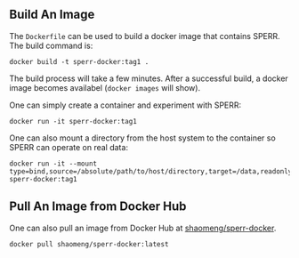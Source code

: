 ## Build An Image

The `Dockerfile` can be used to build a docker image that contains SPERR. The build command is:
```
docker build -t sperr-docker:tag1 .
```

The build process will take a few minutes. After a successful build, a docker image becomes
availabel (`docker images` will show).

One can simply create a container and experiment with SPERR:
```
docker run -it sperr-docker:tag1
```
One can also mount a directory from the host system to the container
so SPERR can operate on real data:
```
docker run -it --mount type=bind,source=/absolute/path/to/host/directory,target=/data,readonly sperr-docker:tag1
```

## Pull An Image from Docker Hub

One can also pull an image from Docker Hub at
[shaomeng/sperr-docker](https://hub.docker.com/r/shaomeng/sperr-docker).
```
docker pull shaomeng/sperr-docker:latest
```
